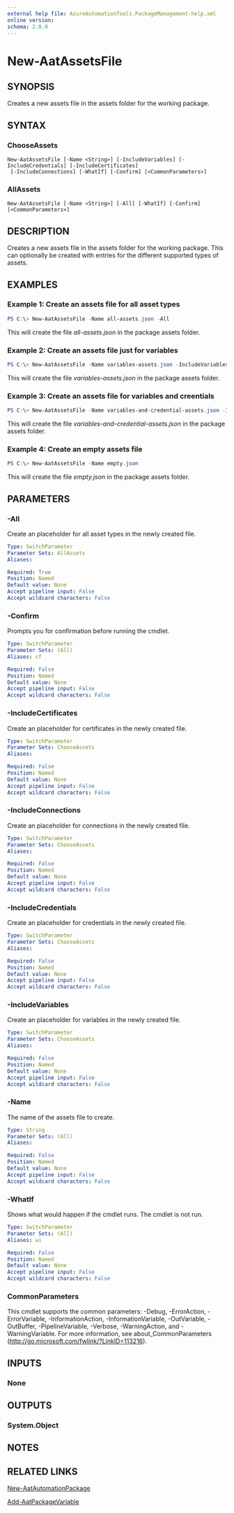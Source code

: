 ```yaml
---
external help file: AzureAutomationTools.PackageManagement-help.xml
online version: 
schema: 2.0.0
---
```


# New-AatAssetsFile

## SYNOPSIS
Creates a new assets file in the assets folder for the working package.

## SYNTAX

### ChooseAssets
```
New-AatAssetsFile [-Name <String>] [-IncludeVariables] [-IncludeCredentials] [-IncludeCertificates]
 [-IncludeConnections] [-WhatIf] [-Confirm] [<CommonParameters>]
```

### AllAssets
```
New-AatAssetsFile [-Name <String>] [-All] [-WhatIf] [-Confirm] [<CommonParameters>]
```

## DESCRIPTION
Creates a new assets file in the assets folder for the working package. This can optionally be created with entries for the different supported types of assets.

## EXAMPLES

### Example 1: Create an assets file for all asset types
```PowerShell
PS C:\> New-AatAssetsFile -Name all-assets.json -All
```

This will create the file *all-assets.json* in the package assets folder.

### Example 2: Create an assets file just for variables
```PowerShell
PS C:\> New-AatAssetsFile -Name variables-assets.json -IncludeVariables
```

This will create the file *variables-assets.json* in the package assets folder.

### Example 3: Create an assets file for variables and creentials
```PowerShell
PS C:\> New-AatAssetsFile -Name variables-and-credential-assets.json -IncludeVariables -IncludeCredentials
```

This will create the file *variables-and-credential-assets.json* in the package assets folder.

### Example 4: Create an empty assets file
```PowerShell
PS C:\> New-AatAssetsFile -Name empty.json
```

This will create the file *empty.json* in the package assets folder.

## PARAMETERS

### -All
Create an placeholder for all asset types in the newly created file.

```yaml
Type: SwitchParameter
Parameter Sets: AllAssets
Aliases: 

Required: True
Position: Named
Default value: None
Accept pipeline input: False
Accept wildcard characters: False
```

### -Confirm
Prompts you for confirmation before running the cmdlet.

```yaml
Type: SwitchParameter
Parameter Sets: (All)
Aliases: cf

Required: False
Position: Named
Default value: None
Accept pipeline input: False
Accept wildcard characters: False
```

### -IncludeCertificates
Create an placeholder for certificates in the newly created file.

```yaml
Type: SwitchParameter
Parameter Sets: ChooseAssets
Aliases: 

Required: False
Position: Named
Default value: None
Accept pipeline input: False
Accept wildcard characters: False
```

### -IncludeConnections
Create an placeholder for connections in the newly created file.

```yaml
Type: SwitchParameter
Parameter Sets: ChooseAssets
Aliases: 

Required: False
Position: Named
Default value: None
Accept pipeline input: False
Accept wildcard characters: False
```

### -IncludeCredentials
Create an placeholder for credentials in the newly created file.

```yaml
Type: SwitchParameter
Parameter Sets: ChooseAssets
Aliases: 

Required: False
Position: Named
Default value: None
Accept pipeline input: False
Accept wildcard characters: False
```

### -IncludeVariables
Create an placeholder for variables in the newly created file.

```yaml
Type: SwitchParameter
Parameter Sets: ChooseAssets
Aliases: 

Required: False
Position: Named
Default value: None
Accept pipeline input: False
Accept wildcard characters: False
```

### -Name
The name of the assets file to create.

```yaml
Type: String
Parameter Sets: (All)
Aliases: 

Required: False
Position: Named
Default value: None
Accept pipeline input: False
Accept wildcard characters: False
```

### -WhatIf
Shows what would happen if the cmdlet runs.
The cmdlet is not run.

```yaml
Type: SwitchParameter
Parameter Sets: (All)
Aliases: wi

Required: False
Position: Named
Default value: None
Accept pipeline input: False
Accept wildcard characters: False
```

### CommonParameters
This cmdlet supports the common parameters: -Debug, -ErrorAction, -ErrorVariable, -InformationAction, -InformationVariable, -OutVariable, -OutBuffer, -PipelineVariable, -Verbose, -WarningAction, and -WarningVariable. For more information, see about_CommonParameters (http://go.microsoft.com/fwlink/?LinkID=113216).

## INPUTS

### None

## OUTPUTS

### System.Object

## NOTES

## RELATED LINKS

[New-AatAutomationPackage](.)

[Add-AatPackageVariable](.)

